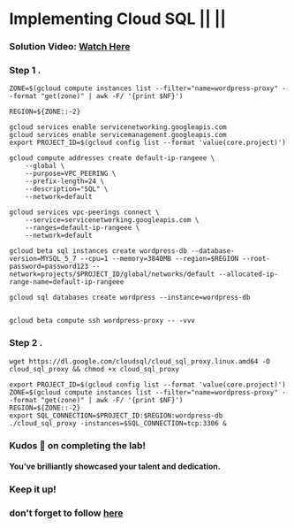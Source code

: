 # Implementing Cloud SQL || ||

### **Solution Video:** [Watch Here]()

### Step 1 .

```
ZONE=$(gcloud compute instances list --filter="name=wordpress-proxy" --format "get(zone)" | awk -F/ '{print $NF}')

REGION=${ZONE::-2}

gcloud services enable servicenetworking.googleapis.com
gcloud services enable servicemanagement.googleapis.com
export PROJECT_ID=$(gcloud config list --format 'value(core.project)')

gcloud compute addresses create default-ip-rangeee \
    --global \
    --purpose=VPC_PEERING \
    --prefix-length=24 \
    --description="SQL" \
    --network=default

gcloud services vpc-peerings connect \
    --service=servicenetworking.googleapis.com \
    --ranges=default-ip-rangeee \
    --network=default

gcloud beta sql instances create wordpress-db --database-version=MYSQL_5_7 --cpu=1 --memory=3840MB --region=$REGION --root-password=password123 --network=projects/$PROJECT_ID/global/networks/default --allocated-ip-range-name=default-ip-rangeee

gcloud sql databases create wordpress --instance=wordpress-db


gcloud beta compute ssh wordpress-proxy -- -vvv

```

### Step 2 .

```
wget https://dl.google.com/cloudsql/cloud_sql_proxy.linux.amd64 -O cloud_sql_proxy && chmod +x cloud_sql_proxy

export PROJECT_ID=$(gcloud config list --format 'value(core.project)')
ZONE=$(gcloud compute instances list --filter="name=wordpress-proxy" --format "get(zone)" | awk -F/ '{print $NF}')
REGION=${ZONE::-2}
export SQL_CONNECTION=$PROJECT_ID:$REGION:wordpress-db
./cloud_sql_proxy -instances=$SQL_CONNECTION=tcp:3306 &

```

### Kudos 🌟 on completing the lab!

#### You’ve brilliantly showcased your talent and dedication.

### Keep it up!

### don't forget to follow [here](https://youtube.com/@hellodev1?si=1GE3_P0V8xbViLhc)
